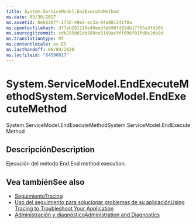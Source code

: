 ```yaml
---
title: System.ServiceModel.EndExecuteMethod
ms.date: 03/30/2017
ms.assetid: 0e68207f-1756-49e2-ac3a-04a881241f8a
ms.openlocfilehash: d77eb291210e49eed3eb90fd924b17705a3fd305
ms.sourcegitcommit: cdb295dd1db589ce5169ac9ff096f01fd0c2da9d
ms.translationtype: MT
ms.contentlocale: es-ES
ms.lasthandoff: 06/09/2020
ms.locfileid: "84596017"
---
```

# <a name="systemservicemodelendexecutemethod"></a><span data-ttu-id="94724-102">System.ServiceModel.EndExecuteMethod</span><span class="sxs-lookup"><span data-stu-id="94724-102">System.ServiceModel.EndExecuteMethod</span></span>
<span data-ttu-id="94724-103">System.ServiceModel.EndExecuteMethod</span><span class="sxs-lookup"><span data-stu-id="94724-103">System.ServiceModel.EndExecuteMethod</span></span>  
  
## <a name="description"></a><span data-ttu-id="94724-104">Descripción</span><span class="sxs-lookup"><span data-stu-id="94724-104">Description</span></span>  
 <span data-ttu-id="94724-105">Ejecución del método End.</span><span class="sxs-lookup"><span data-stu-id="94724-105">End method execution.</span></span>  
  
## <a name="see-also"></a><span data-ttu-id="94724-106">Vea también</span><span class="sxs-lookup"><span data-stu-id="94724-106">See also</span></span>

- [<span data-ttu-id="94724-107">Seguimiento</span><span class="sxs-lookup"><span data-stu-id="94724-107">Tracing</span></span>](index.md)
- [<span data-ttu-id="94724-108">Uso del seguimiento para solucionar problemas de su aplicación</span><span class="sxs-lookup"><span data-stu-id="94724-108">Using Tracing to Troubleshoot Your Application</span></span>](using-tracing-to-troubleshoot-your-application.md)
- [<span data-ttu-id="94724-109">Administración y diagnóstico</span><span class="sxs-lookup"><span data-stu-id="94724-109">Administration and Diagnostics</span></span>](../index.md)
